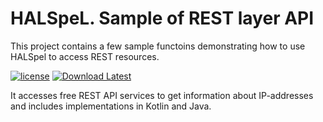 # HALSpeL. Sample of REST layer API

This project contains a few sample functoins demonstrating how to use HALSpel to access REST resources.

[![license](https://img.shields.io/github/license/C06A/HALSpeL.svg)](https://github.com/C06A/HALSpeL/blob/master/LICENSE)
[![Download Latest](https://img.shields.io/badge/download-1.2.4-green.svg)](https://github.com/C06A/HALSpeL/releases/download/v1.2.4/hal-spel-1.2.4.jar)

It accesses free REST API services to get information about IP-addresses and includes implementations in Kotlin and Java.
